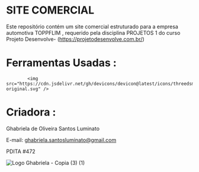 # SITE COMERCIAL
Este repositório contém um site comercial estruturado para a empresa automotiva TOPPFLIM , requerido pela disciplina PROJETOS 1 do curso Projeto Desenvolve- (https://projetodesenvolve.com.br/) 

# Ferramentas Usadas :
    

            <img src="https://cdn.jsdelivr.net/gh/devicons/devicon@latest/icons/threedsmax/threedsmax-original.svg" />
          
            
# Criadora :

Ghabriela de Oliveira Santos Luminato

E-mail: ghabriela.santosluminato@gmail.com</a>

PDITA #472

![Logo Ghabriela - Copia (3) (1)](https://github.com/Ghabriela-Luminato/Dashbaord-Tecnologia-Medica-/assets/153844509/7a911300-8937-4c88-9a44-ca5a31fd434d)

